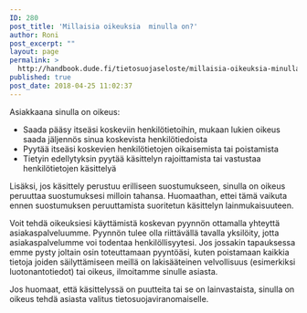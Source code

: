 ```yaml
---
ID: 280
post_title: 'Millaisia oikeuksia  minulla on?'
author: Roni
post_excerpt: ""
layout: page
permalink: >
  http://handbook.dude.fi/tietosuojaseloste/millaisia-oikeuksia-minulla-on
published: true
post_date: 2018-04-25 11:02:37
---
```

Asiakkaana sinulla on oikeus:
<ul>
 	<li>Saada pääsy itseäsi koskeviin henkilötietoihin, mukaan lukien oikeus saada jäljennös sinua koskevista henkilötiedoista</li>
 	<li>Pyytää itseäsi koskevien henkilötietojen oikaisemista tai poistamista</li>
 	<li>Tietyin edellytyksin pyytää käsittelyn rajoittamista tai vastustaa henkilötietojen käsittelyä</li>
</ul>
Lisäksi, jos käsittely perustuu erilliseen suostumukseen, sinulla on oikeus peruuttaa suostumuksesi milloin tahansa. Huomaathan, ettei tämä vaikuta ennen suostumuksen peruuttamista suoritetun käsittelyn lainmukaisuuteen.

Voit tehdä oikeuksiesi käyttämistä koskevan pyynnön ottamalla yhteyttä asiakaspalveluumme. Pyynnön tulee olla riittävällä tavalla yksilöity, jotta asiakaspalvelumme voi todentaa henkilöllisyytesi. Jos jossakin tapauksessa emme pysty joltain osin toteuttamaan pyyntöäsi, kuten poistamaan kaikkia tietoja joiden säilyttämiseen meillä on lakisääteinen velvollisuus (esimerkiksi luotonantotiedot) tai oikeus, ilmoitamme sinulle asiasta.

Jos huomaat, että käsittelyssä on puutteita tai se on lainvastaista, sinulla on oikeus tehdä asiasta valitus tietosuojaviranomaiselle.